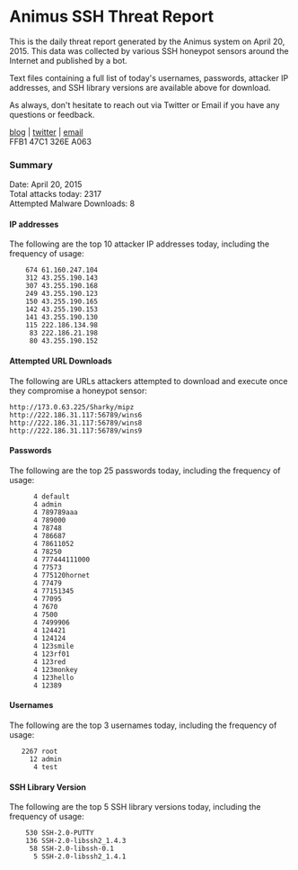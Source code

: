 # Animus SSH Threat Report

This is the daily threat report generated by the Animus system on April 20, 2015. This data was collected by various SSH honeypot sensors around the Internet and published by a bot.  

Text files containing a full list of today's usernames, passwords, attacker IP addresses, and SSH library versions are available above for download.  

As always, don't hesitate to reach out via Twitter or Email if you have any questions or feedback.  

[blog](http://morris.guru) | [twitter](https://twitter.com/andrew___morris) | [email](mailto:andrew@morris.guru)  
FFB1 47C1 326E A063  

### Summary

Date: April 20, 2015  
Total attacks today: 2317  
Attempted Malware Downloads: 8 

#### IP addresses
The following are the top 10 attacker IP addresses today, including the frequency of usage:
```
    674 61.160.247.104
    312 43.255.190.143
    307 43.255.190.168
    249 43.255.190.123
    150 43.255.190.165
    142 43.255.190.153
    141 43.255.190.130
    115 222.186.134.98
     83 222.186.21.198
     80 43.255.190.152
```

#### Attempted URL Downloads
The following are URLs attackers attempted to download and execute once they compromise a honeypot sensor:
```
http://173.0.63.225/Sharky/mipz
http://222.186.31.117:56789/wins6
http://222.186.31.117:56789/wins8
http://222.186.31.117:56789/wins9
```

#### Passwords
The following are the top 25 passwords today, including the frequency of usage:
```
      4 default
      4 admin
      4 789789aaa
      4 789000
      4 78748
      4 786687
      4 78611052
      4 78250
      4 777444111000
      4 77573
      4 775120hornet
      4 77479
      4 77151345
      4 77095
      4 7670
      4 7500
      4 7499906
      4 124421
      4 124124
      4 123smile
      4 123rf01
      4 123red
      4 123monkey
      4 123hello
      4 12389
```

#### Usernames
The following are the top 3 usernames today, including the frequency of usage:
```
   2267 root
     12 admin
      4 test
```

#### SSH Library Version
The following are the top 5 SSH library versions today, including the frequency of usage:
```
    530 SSH-2.0-PUTTY
    136 SSH-2.0-libssh2_1.4.3
     58 SSH-2.0-libssh-0.1
      5 SSH-2.0-libssh2_1.4.1
```
